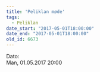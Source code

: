 ```yaml
---
title: 'Peliklan møde'
tags:
  - Peliklan
date_start: "2017-05-01T18:00:00"
date_end: "2017-05-01T18:00:00"
old_id: 6673
---
```

<div class="field field-type-datetime field-field-tidspunkt">
    <div class="field-items">
            <div class="field-item odd">
                      <div class="field-label-inline-first">
              Dato:&nbsp;</div>
                    Man, 01.05.2017 20:00        </div>
        </div>
</div>